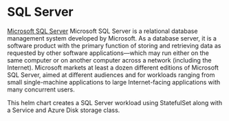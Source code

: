 # SQL Server

[Microsoft SQL Server](https://en.wikipedia.org/wiki/Microsoft_SQL_Server/) Microsoft SQL Server is a relational database management system developed by Microsoft. As a database server, it is a software product with the primary function of storing and retrieving data as requested by other software applications—which may run either on the same computer or on another computer across a network (including the Internet). Microsoft markets at least a dozen different editions of Microsoft SQL Server, aimed at different audiences and for workloads ranging from small single-machine applications to large Internet-facing applications with many concurrent users.

This helm chart creates a SQL Server workload using StatefulSet along with a Service and Azure Disk storage class.
